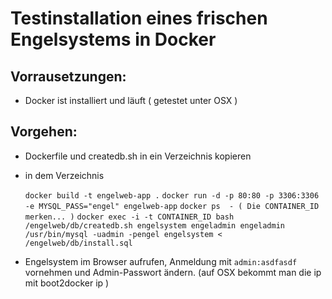 # Testinstallation eines frischen Engelsystems in Docker

## Vorrausetzungen:

 * Docker ist installiert und läuft ( getestet unter OSX )

## Vorgehen:
 * Dockerfile und createdb.sh in ein Verzeichnis kopieren
 * in dem Verzeichnis

    `docker build -t engelweb-app .`
    `docker run -d -p 80:80 -p 3306:3306 -e MYSQL_PASS="engel" engelweb-app`
    `docker ps  - ( Die CONTAINER_ID merken... )`
    `docker exec -i -t CONTAINER_ID bash`
    `/engelweb/db/createdb.sh engelsystem engeladmin engeladmin`
    `/usr/bin/mysql -uadmin -pengel engelsystem < /engelweb/db/install.sql`

 * Engelsystem im Browser aufrufen, Anmeldung mit `admin:asdfasdf` vornehmen und Admin-Passwort ändern. (auf OSX bekommt man die ip mit boot2docker ip )
